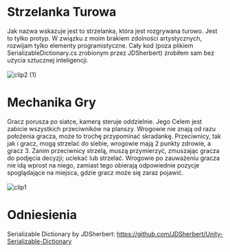 # Strzelanka Turowa
Jak nazwa wskazuje jest to strzelanka, która jest rozgrywana turowo. Jest to tylko protyp. W związku z moim brakiem zdolności artystycznych, rozwijam tylko elementy programistyczne. Cały kod (poza plikiem SerializableDictionary.cs zrobionym przez JDSherbert) zrobiłem sam bez użycia sztucznej inteligencji. <br> <br>
![clip2 (1)](https://github.com/user-attachments/assets/cd24bebc-e20a-4da8-990b-81e726c19200) <br>
# Mechanika Gry
Gracz porusza po siatce, kamerą steruje oddzielnie. Jego Celem jest zabicie wszystkich przeciwników na planszy. Wrogowie nie znają od razu położenia gracza, może to trochę przypominać skradankę. Przeciwnicy, tak jak i gracz, mogą strzelać do siebie, wrogowie mają 2 punkty zdrowie, a gracz 3. Zanim przeciwnicy strzelą, muszą przymierzyć, zmuszając gracza do podjęcia decyzji; uciekać lub strzelać. Wrogowie po zauważeniu gracza nie idą wprost na niego, zamiast tego obierają odpowiednie pozycje spoglądające na miejsca, gdzie gracz może się zaraz pojawić. <br> <br>
![clip1](https://github.com/user-attachments/assets/aa1ba655-f3bc-4e48-8c0c-eaee4e8e0aca) <br>
# Odniesienia
Serializable Dictionary by JDSherbert: https://github.com/JDSherbert/Unity-Serializable-Dictionary
